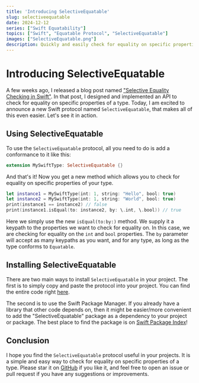 ```yaml
---
title: 'Introducing SelectiveEquatable'
slug: selectiveequatable
date: 2024-12-12
series: ["Swift Equatability"]
topics: ["Swift", "Equatable Protocol", "SelectiveEquatable"]
images: ["SelectiveEquatable.png"]
description: Quickly and easily check for equality on specific properties in Swift with the new SelectiveEquatable protocol.
---
```


# Introducing SelectiveEquatable

A few weeks ago, I released a blog post named ["Selective Equality Checking in Swift"](<ref "Selective Equality Checking in Swift">). In that post, I designed and implemented an API to check for equality on specific properties of a type. Today, I am excited to announce a new Swift protocol named `SelectiveEquatable`, that makes all of this even easier. Let's see it in action.

## Using SelectiveEquatable
To use the `SelectiveEquatable` protocol, all you need to do is add a conformance to it like this: 

```swift
extension MySwiftType: SelectiveEquatable {}
```

And that's it! Now you get a new method which allows you to check for equality on specific properties of your type. 

```swift
let instance1 = MySwiftType(int: 1, string: "Hello", bool: true)
let instance2 = MySwiftType(int: 1, string: "World", bool: true)
print(instance1 == instance2) // false
print(instance1.isEqual(to: instance2, by: \.int, \.bool)) // true
```

Here we simply use the new `isEqual(to:by:)` method. We supply it a keypath to the properties we want to check for equality on. In this case, we are checking for equality on the `int` and `bool` properties. The `by` parameter will accept as many keypaths as you want, and for any type, as long as the type conforms to `Equatable`.

## Installing SelectiveEquatable
There are two main ways to install `SelectiveEquatable` in your project. The first is to simply copy and paste the protocol into your project. You can find the entire code right [here](https://github.com/DandyLyons/SelectiveEquatable/blob/main/Sources/SelectiveEquatable/SelectiveEquatable.swift).

The second is to use the Swift Package Manager. If you already have a library that other code depends on, then it might be easier/more convenient to add the "SelectiveEquatable" package as a dependency to your project or package. The best place to find the package is on [Swift Package Index](https://swiftpackageindex.com/DandyLyons/SelectiveEquatable)! 

## Conclusion
I hope you find the `SelectiveEquatable` protocol useful in your projects. It is a simple and easy way to check for equality on specific properties of a type. Please star it on [GitHub](https://github.com/DandyLyons/SelectiveEquatable) if you like it, and feel free to open an issue or pull request if you have any suggestions or improvements.